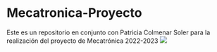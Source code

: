 # Mecatronica-Proyecto
Este es un repositorio en conjunto con Patricia Colmenar Soler para la realización del proyecto de Mecatrónica 2022-2023
![](https://github.com/vidalperezbohoyo/Mecatronica-Proyecto/raw/main/imagenes/M4Y4_resultado_final/IMG_0248.JPG?raw=true)
